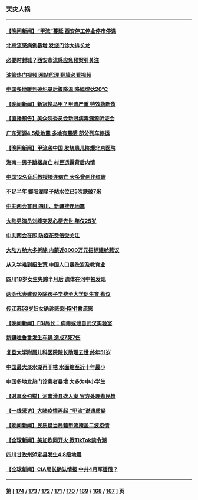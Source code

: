 ### 天灾人祸
---
#### [【晚间新闻】“甲流”蔓延 西安停工停业停市停课](../../pages/ncid280/n13945866.md?03100045) 
#### [北京流感病例暴增 发烧门诊大排长龙](../../pages/ncid280/n13946079.md?03100045) 
#### [必要时封城？西安市流感应急预案引关注](../../pages/ncid280/n13945945.md?03100045) 
#### [油管热门视频 网站代理 翻墙必看视频](http://138.2.39.72:81/youtube.html?epic-marker?03100045)
#### [中国多地暖到破纪录后骤降温 降幅或达20℃](../../pages/ncid280/n13945640.md?03100045) 
#### [【晚间新闻】新冠换马甲？甲流严重 特效药断货](../../pages/ncid280/n13945579.md?03100045) 
#### [【直播预告】美众院委员会新冠病毒溯源听证会](../../pages/ncid280/n13945247.md?03100045) 
#### [广东河源4.5级地震 多地有震感 部分列车停运](../../pages/ncid280/n13945290.md?03100045) 
#### [【晚间新闻】甲流袭中国 发烧患儿挤爆北京医院](../../pages/ncid280/n13944789.md?03100045) 
#### [海南一男子跳楼身亡 村民透露背后内情](../../pages/ncid280/n13944800.md?03100045) 
#### [中国12名音乐教授接连病亡 大多曾创作红歌](../../pages/ncid280/n13944677.md?03100045) 
#### [不足半年 鄱阳湖星子站水位已5次跌破7米](../../pages/ncid280/n13944176.md?03100045) 
#### [中共两会首日 四川、新疆接连地震](../../pages/ncid280/n13943003.md?03100045) 
#### [大陆男演员刘峰突发心梗去世 年仅25岁](../../pages/ncid280/n13942691.md?03100045) 
#### [中共两会在即 防疫花费倍受关注](../../pages/ncid280/n13942587.md?03100045) 
#### [大陆方舱大多拆除 内蒙近8000万元招标建舱惹议](../../pages/ncid280/n13941701.md?03100045) 
#### [从入学难到招生荒 中国人口暴跌波及教育业](../../pages/ncid280/n13941408.md?03100045) 
#### [四川18岁女生失踪半月后 遗体在河中被发现](../../pages/ncid280/n13941453.md?03100045) 
#### [两会代表建议免除孩子学费至大学促生育 惹议](../../pages/ncid280/n13941424.md?03100045) 
#### [传江苏53岁妇女确诊感染H5N1禽流感](../../pages/ncid280/n13941380.md?03100045) 
#### [【晚间新闻】FBI局长：病毒或泄自武汉实验室](../../pages/ncid280/n13941348.md?03100045) 
#### [新疆吐鲁番发生车祸 造成7死7伤](../../pages/ncid280/n13941106.md?03100045) 
#### [复旦大学附属儿科医院院长助理去世 终年51岁](../../pages/ncid280/n13941308.md?03100045) 
#### [中国最大淡水湖再干枯 水面缩至近十年最小](../../pages/ncid280/n13941093.md?03100045) 
#### [中国多地发热门诊患者暴增 大多为中小学生](../../pages/ncid280/n13940973.md?03100045) 
#### [【时事金扫描】河南滑县砍人案 官方处理惹民愤](../../pages/ncid280/n13940840.md?03100045) 
#### [【一线采访】大陆疫情再起 “甲流”说遭质疑](../../pages/ncid280/n13939923.md?03100045) 
#### [【晚间新闻】民质疑当局藉甲流掩盖二波疫情](../../pages/ncid280/n13940547.md?03100045) 
#### [【全球新闻】美加欧同开火 掀TikTok禁令潮](../../pages/ncid280/n13940153.md?03100045) 
#### [四川甘孜州泸定县发生4.8级地震](../../pages/ncid280/n13940087.md?03100045) 
#### [【全球新闻】CIA局长确认情报 中共4月军援俄？](../../pages/ncid280/n13939980.md?03100045) 

---
#### 第 [ [174](./174.md?03100045) / [173](./173.md?03100045) / [172](./172.md?03100045) / [171](./171.md?03100045) / [170](./170.md?03100045) / [169](./169.md?03100045) / [168](./168.md?03100045) / [167](./167.md?03100045) ] 页
